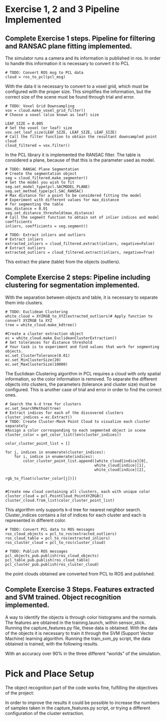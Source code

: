 # Exercise 1, 2 and 3 Pipeline Implemented
## Complete Exercise 1 steps. Pipeline for filtering and RANSAC plane fitting implemented.

The simulator runs a camera and its information is published in ros. In order to handle this information it is necessary to convert it to PCL

    # TODO: Convert ROS msg to PCL data
    cloud = ros_to_pcl(pcl_msg)


With the data it is necessary to convert to a voxel grid, which must be configured with the proper size. This simplifies the information, but the correct size of the scene must be found through trial and error.

    # TODO: Voxel Grid Downsampling
    vox = cloud.make_voxel_grid_filter()
    # Choose a voxel (also known as leaf) size

    LEAF_SIZE = 0.005
    # Set the voxel (or leaf) size
    vox.set_leaf_size(LEAF_SIZE, LEAF_SIZE, LEAF_SIZE)
    # Call the filter function to obtain the resultant downsampled point cloud
    cloud_filtered = vox.filter()


In the PCL library it is implemented the RANSAC filter. The table is considered a plane, because of that this is the parameter used as model. 

    # TODO: RANSAC Plane Segmentation
    # Create the segmentation object
    seg = cloud_filtered.make_segmenter()
    # Set the model you wish to fit
    seg.set_model_type(pcl.SACMODEL_PLANE)
    seg.set_method_type(pcl.SAC_RANSAC)
    # Max distance for a point to be considered fitting the model
    # Experiment with different values for max_distance
    # for segmenting the table
    max_distance = 0.01
    seg.set_distance_threshold(max_distance)
    # Call the segment function to obtain set of inlier indices and model coefficients
    inliers, coefficients = seg.segment()

    # TODO: Extract inliers and outliers
    # Extract inliers
    extracted_inliers = cloud_filtered.extract(inliers, negative=False)
    # Extract outliers
    extracted_outliers = cloud_filtered.extract(inliers, negative=True)

This extract the plane (table) from the objects (outliers). 

## Complete Exercise 2 steps: Pipeline including clustering for segmentation implemented.

With the separation between objects and table, it is necessary to separate them into clusters.

    # TODO: Euclidean Clustering
    white_cloud = XYZRGB_to_XYZ(extracted_outliers)# Apply function to convert XYZRGB to XYZ
    tree = white_cloud.make_kdtree()

    #Create a cluster extraction object
    ec = white_cloud.make_EuclideanClusterExtraction()
    # Set tolerances for distance threshold
    # Your task is to experiment and find values that work for segmenting objects.
    ec.set_ClusterTolerance(0.01)
    ec.set_MinClusterSize(20)
    ec.set_MaxClusterSize(10000)


The Euclidean Clustering algorithm in PCL requires a cloud with only spatial information, so the color information is removed. To separate the different objects into clusters, the parameters (tolerance and cluster size) must be configured. This is another case of trial and error in order to find the correct ones.

    # Search the k-d tree for clusters
    ec.set_SearchMethod(tree)
    # Extract indices for each of the discovered clusters
    cluster_indices = ec.Extract()    
    # TODO: Create Cluster-Mask Point Cloud to visualize each cluster separately
    #Assign a color corresponding to each segmented object in scene
    cluster_color = get_color_list(len(cluster_indices))

    color_cluster_point_list = []

    for j, indices in enumerate(cluster_indices):
        for i, indice in enumerate(indices):
            color_cluster_point_list.append([white_cloud[indice][0],
                                            white_cloud[indice][1],
                                            white_cloud[indice][2],
                                            rgb_to_float(cluster_color[j])])


    #Create new cloud containing all clusters, each with unique color
    cluster_cloud = pcl.PointCloud_PointXYZRGB()
    cluster_cloud.from_list(color_cluster_point_list)

This algorithm only supports k-d tree for nearest neighbor search. Cluster_indices contains a list of indices for each cluster and each is represented in different color.

    # TODO: Convert PCL data to ROS messages
    ros_cloud_objects = pcl_to_ros(extracted_outliers)
    ros_cloud_table = pcl_to_ros(extracted_inliers)
    ros_cluster_cloud = pcl_to_ros(cluster_cloud)

    # TODO: Publish ROS messages
    pcl_objects_pub.publish(ros_cloud_objects)
    pcl_table_pub.publish(ros_cloud_table)
    pcl_cluster_pub.publish(ros_cluster_cloud)

the point clouds obtained are converted from PCL to ROS and published.


## Complete Exercise 3 Steps. Features extracted and SVM trained. Object recognition implemented.



A way to identify the objects is through color histograms and the normals. The features are obtained in the training.launch, within sensor_stick. Running the capture_features.py file, these data is obtained.
With the data of the objects it is necessary to train it through the SVM (Support Vector Machine) learning algorithm. Running the train_svm_py script, the data obtained is trained, with the following results.






With an accuracy over 90% in the three different “worlds” of the simulation.


# Pick and Place Setup



The object recognition part of the code works fine, fulfilling the objectives of the project:







In order to improve the results it could be possible to increase the numbers of samples taken in the capture_features.py script, or trying a different configuration of the cluster extraction.

